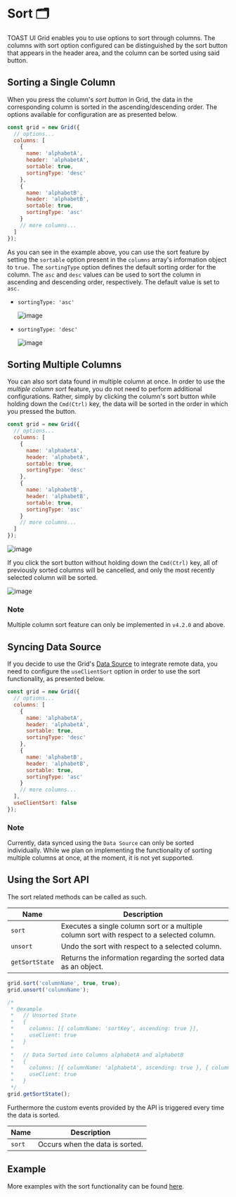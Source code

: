 # Sort 🗂

TOAST UI Grid enables you to use options to sort through columns. The columns with sort option configured can be distinguished by the sort button that appears in the header area, and the column can be sorted using said button.

## Sorting a Single Column

When you press the column's *sort button* in Grid, the data in the corresponding column is sorted in the ascending/descending order. The options available for configuration are as presented below. 

```js
const grid = new Grid({
  // options...
  columns: [
    {
      name: 'alphabetA',
      header: 'alphabetA',
      sortable: true,
      sortingType: 'desc'
    },
    {
      name: 'alphabetB',
      header: 'alphabetB',
      sortable: true,
      sortingType: 'asc'
    }
    // more columns...
  ]
});
```

As you can see in the example above, you can use the sort feature by setting the `sortable` option present in the `columns` array's information object to `true.` The `sortingType` option defines the default sorting order for the column. The `asc` and `desc` values can be used to sort the column in ascending and descending order, respectively. The default value is set to `asc.`

* `sortingType: 'asc'`

  ![image](https://user-images.githubusercontent.com/37766175/64319913-667fc780-cff8-11e9-81ab-4b5d25449816.gif)
  
* `sortingType: 'desc'`

  ![image](https://user-images.githubusercontent.com/37766175/64319941-6da6d580-cff8-11e9-9028-cfceb9386a79.gif)


## Sorting Multiple Columns

You can also sort data found in multiple column at once. In order to use the *multiple column sort* feature, you do not need to perform additional configurations. Rather, simply by clicking the column's sort button while holding down the `Cmd(Ctrl)` key, the data will be sorted in the order in which you pressed the button. 

```js
const grid = new Grid({
  // options...
  columns: [
    {
      name: 'alphabetA',
      header: 'alphabetA',
      sortable: true,
      sortingType: 'desc'
    },
    {
      name: 'alphabetB',
      header: 'alphabetB',
      sortable: true,
      sortingType: 'asc'
    }
    // more columns...
  ]
});
```


![image](https://user-images.githubusercontent.com/37766175/64319568-abefc500-cff7-11e9-90c8-3a386dd7b7fa.gif)

If you click the sort button without holding down the `Cmd(Ctrl)` key, all of previously sorted columns will be cancelled, and only the most recently selected column will be sorted. 

![image](https://user-images.githubusercontent.com/37766175/64320470-954a6d80-cff9-11e9-977b-9cb1421b0a7c.gif)

### Note

Multiple column sort feature can only be implemented in `v4.2.0` and above. 

## Syncing Data Source
If you decide to use the Grid's [Data Source](https://github.com/nhn/tui.grid/blob/master/packages/toast-ui.grid/docs/en/data-source.md) to integrate remote data, you need to configure the `useClientSort` option in order to use the sort functionality, as presented below. 

```js
const grid = new Grid({
  // options...
  columns: [
    {
      name: 'alphabetA',
      header: 'alphabetA',
      sortable: true,
      sortingType: 'desc'
    },
    {
      name: 'alphabetB',
      header: 'alphabetB',
      sortable: true,
      sortingType: 'asc'
    }
    // more columns...
  ],
  useClientSort: false
});
```

### Note

Currently, data synced using the `Data Source` can only be sorted individually. While we plan on implementing the functionality of sorting multiple columns at once, at the moment, it is not yet supported. 


## Using the Sort API

The sort related methods can be called as such. 

| Name | Description |
| --- | --- |
| `sort` | Executes a single column sort or a multiple column sort with respect to a selected column. |
| `unsort` | Undo the sort with respect to a selected column. |
| `getSortState` | Returns the information regarding the sorted data as an object. |


```js
grid.sort('columnName', true, true);
grid.unsort('columnName');

/* 
 * @example
 *   // Unsorted State
 *   {
 *     columns: [{ columnName: 'sortKey', ascending: true }],
 *     useClient: true
 *   } 
 * 
 *   // Data Sorted into Columns alphabetA and alphabetB
 *   {
 *     columns: [{ columnName: 'alphabetA', ascending: true }, { columnName: 'alphabetB', ascending: false }],
 *     useClient: true
 *   }
 */
grid.getSortState();

```

Furthermore the custom events provided by the API is triggered every time the data is sorted.

| Name | Description |
| --- | --- |
| `sort` | Occurs when the data is sorted. |

## Example

More examples with the sort functionality can be found [here](http://nhn.github.io/tui.grid/latest/tutorial-example19-sort).